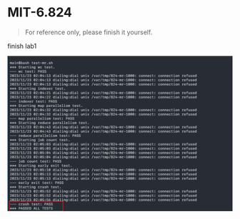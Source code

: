 # MIT-6.824

> For reference only, please finish it yourself.

finish lab1 

![lab1_finish](/img/finish_lab1.png)